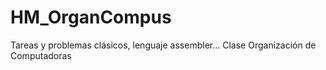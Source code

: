 HM_OrganCompus
==============

Tareas y problemas clásicos, lenguaje assembler...
Clase Organización de Computadoras
